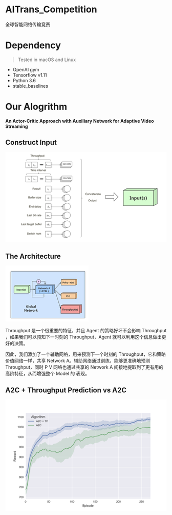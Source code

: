 # AITrans_Competition
全球智能网络传输竞赛

# Dependency
> Tested in macOS and Linux

* OpenAI gym
* Tensorflow v1.11
* Python  3.6
* stable_baselines

# Our Alogrithm
**An Actor-Critic Approach with Auxiliary Network  for Adaptive Video Streaming**

## Construct Input
![](assets/markdown-img-paste-20190305141006336.png)

## The Architecture
![](assets/markdown-img-paste-20190305141130191.png)

Throughput 是一个很重要的特征，并且 Agent 的策略好坏不会影响 Throughput ，如果我们可以预知下一时刻的 Throughput，Agent 就可以利用这个信息做出更好的决策。

因此，我们添加了一个辅助网络，用来预测下一个时刻的 Throughput，它和策略价值网络一样，共享 Network A。辅助网络通过训练，能够更准确地预测 Throughput，同时 P V 网络也通过共享的 Network A 间接地提取到了更有用的高阶特征，从而增强整个 Model 的 表现。

## A2C + Throughput Prediction vs A2C
![](assets/markdown-img-paste-20190305141228433.png)
